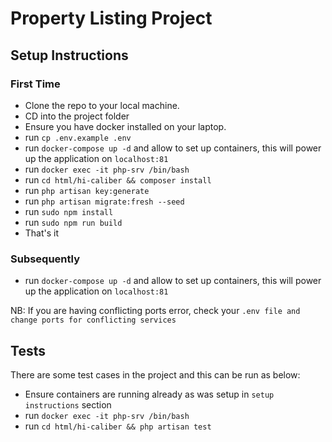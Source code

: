 # Property Listing Project


## Setup Instructions

### First Time

- Clone the repo to your local machine.
- CD into the project folder
- Ensure you have docker installed on your laptop.
- run `cp .env.example .env`
- run `docker-compose up -d` and allow to set up containers, this will power up the application on `localhost:81`
- run `docker exec -it php-srv /bin/bash`
- run `cd html/hi-caliber && composer install`
- run `php artisan key:generate` 
- run `php artisan migrate:fresh --seed`
- run `sudo npm install`
- run `sudo npm run build`
- That's it

### Subsequently
- run `docker-compose up -d` and allow to set up containers, this will power up the application on `localhost:81`

NB: If you are having conflicting ports error, check your `.env file and change ports for conflicting services`

## Tests

There are some test cases in the project and this can be run as below:

- Ensure containers are running already as was setup in `setup instructions` section
- run `docker exec -it php-srv /bin/bash`
- run `cd html/hi-caliber && php artisan test`